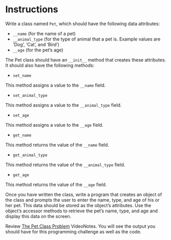 # Instructions  

Write a class named `Pet`, which should have the following data attributes:
- `__name` (for the name of a pet)
- `__animal_type` (for the type of animal that a pet is. Example values are ‘Dog’, ‘Cat’, and ‘Bird’)
- `__age` (for the pet’s age)

The Pet class should have an `__init__` method that creates these attributes. It should also have the following methods:
- `set_name`

This method assigns a value to the `__name` field.

- `set_animal_type`

This method assigns a value to the `__animal_type` field.

- `set_age`

This method assigns a value to the `__age` field.

- `get_name`

This method returns the value of the `__name` field.

- `get_animal_type`

This method returns the value of the `__animal_type` field.

- `get_age`

This method returns the value of the `__age` field.

Once you have written the class, write a program that creates an object of the class and prompts the user to enter the name, type, and age of his or her pet. This data should be stored as the object’s attributes. Use the object’s accessor methods to retrieve the pet’s name, type, and age and display this data on the screen. 

Review [The Pet Class Problem](https://mediaplayer.pearsoncmg.com/assets/gaddis_sowp6e_The_Pet_Class) VideoNotes. You will see the output you should have for this programming challenge as well as the code.